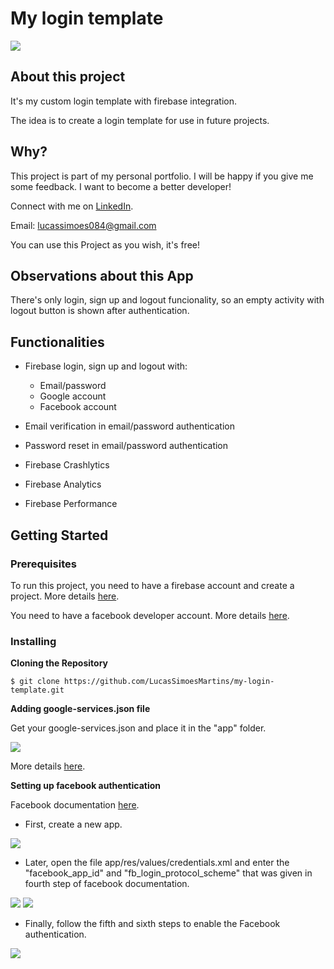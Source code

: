 # My login template

<img src="https://user-images.githubusercontent.com/25203907/66509971-792f6580-eaaa-11e9-97aa-73c1aaaeac7b.png"/>

## About this project

It's my custom login template with firebase integration.

The idea is to create a login template for use in future projects.

## Why?

This project is part of my personal portfolio. I will be happy if you give me some feedback. I want to become a better developer!

Connect with me on [LinkedIn](https://br.linkedin.com/in/lucassimoesmartins).

Email: lucassimoes084@gmail.com

You can use this Project as you wish, it's free!

## Observations about this App

There's only login, sign up and logout funcionality, so an empty activity with logout button is shown after authentication.

## Functionalities

- Firebase login, sign up and logout with:
  - Email/password
  - Google account
  - Facebook account

- Email verification in email/password authentication

- Password reset in email/password authentication
  
- Firebase Crashlytics

- Firebase Analytics

- Firebase Performance

## Getting Started

### Prerequisites

To run this project, you need to have a firebase account and create a project. More details [here](https://firebase.google.com/docs/android/setup?#create-firebase-project).

You need to have a facebook developer account. More details [here](https://developers.facebook.com).

### Installing

**Cloning the Repository**

```
$ git clone https://github.com/LucasSimoesMartins/my-login-template.git
```

**Adding google-services.json file**

Get your google-services.json and place it in the "app" folder.

<img src="https://user-images.githubusercontent.com/25203907/66263710-aab7e080-e7cd-11e9-8e49-6b408bb01ba3.png"/>

More details [here](https://developers.google.com/android/guides/google-services-plugin#adding_the_json_file).


**Setting up facebook authentication**

Facebook documentation [here](https://developers.facebook.com/docs/facebook-login/android).

- First, create a new app.

<img src="https://user-images.githubusercontent.com/25203907/66506354-9280e380-eaa3-11e9-935f-54bae21e9eac.png"/>

- Later, open the file app/res/values/credentials.xml and enter the "facebook_app_id" and "fb_login_protocol_scheme" that was given in fourth step of facebook documentation.

<img src="https://user-images.githubusercontent.com/25203907/66506552-eee40300-eaa3-11e9-9cd7-f2bd81d29389.png"/>
<img src="https://user-images.githubusercontent.com/25203907/66506972-b690f480-eaa4-11e9-8cdb-3f8366155ca5.png"/>

- Finally, follow the fifth and sixth steps to enable the Facebook authentication.

<img src="https://user-images.githubusercontent.com/25203907/66507320-61a1ae00-eaa5-11e9-95a2-1214cd66d7a9.png"/>
